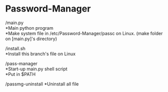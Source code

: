 # Password-Manager

/main.py  
*Main python program  
*Make system file in /etc/Password-Manager/passc on Linux. (make folder on [main.py]'s directory)

/install.sh  
*Install this branch's file on Linux  

/pass-manager  
*Start-up main.py shell script  
*Put in $PATH  

/passmg-uninstall
*Uninstall all file
